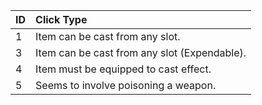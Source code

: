 **ID**|**Click Type**
:-----|:-----
1|Item can be cast from any slot.
3|Item can be cast from any slot (Expendable).
4|Item must be equipped to cast effect.
5|Seems to involve poisoning a weapon.
